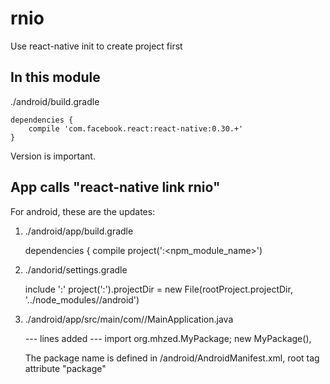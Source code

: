 # rnio

Use react-native init to create project first

## In this module

./android/build.gradle

    dependencies {
        compile 'com.facebook.react:react-native:0.30.+'
    }

Version is important.

## App calls "react-native link rnio"

For android, these are the updates:

1. ./android/app/build.gradle


    dependencies {
        compile project(':<npm_module_name>')


2. ./andorid/settings.gradle
 
 
    include ':<module>'
    project(':<module>').projectDir = new File(rootProject.projectDir, '../node_modules/<module>/android')

3. ./android/app/src/main/com/<appname>/MainApplication.java

    
    --- lines added ---
    import org.mhzed.MyPackage;
    new MyPackage(),
    
    The package name is defined in <module>/android/AndroidManifest.xml, root tag attribute "package"
    
